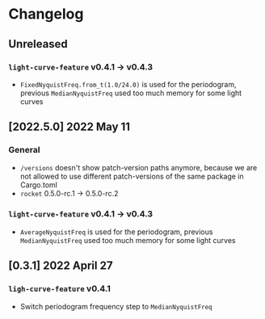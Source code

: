 # Changelog

## Unreleased

### `light-curve-feature` v0.4.1 -> v0.4.3

- `FixedNyquistFreq.from_t(1.0/24.0)` is used for the periodogram, previous `MedianNyquistFreq` used too much memory for some light curves


## [2022.5.0] 2022 May 11

### General

- `/versions` doesn't show patch-version paths anymore, because we are not allowed to use different patch-versions of the same package in Cargo.toml
- `rocket` 0.5.0-rc.1 -> 0.5.0-rc.2 

### `light-curve-feature` v0.4.1 -> v0.4.3

- `AverageNyquistFreq` is used for the periodogram, previous `MedianNyquistFreq` used too much memory for some light curves

## [0.3.1] 2022 April 27

### `ligh-curve-feature` v0.4.1
- Switch periodogram frequency step to `MedianNyquistFreq`